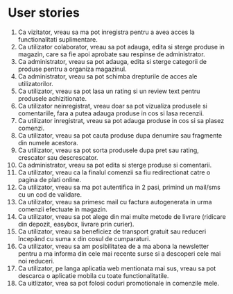 # User stories
1. Ca vizitator, vreau sa ma pot inregistra pentru a avea acces la functionalitati suplimentare.
2. Ca utilizator colaborator, vreau sa pot adauga, edita si sterge produse in magazin, care sa fie apoi aprobate sau respinse de administrator.
3. Ca administrator, vreau sa pot adauga, edita si sterge categorii de produse pentru a organiza magazinul.
4. Ca administrator, vreau sa pot schimba drepturile de acces ale utilizatorilor.
5. Ca utilizator, vreau sa pot lasa un rating si un review text pentru produsele achizitionate.
6. Ca utilizator neinregistrat, vreau doar sa pot vizualiza produsele si comentariile, fara a putea adauga produse in cos si lasa recenzii.
7. Ca utilizator inregistrat, vreau sa pot adauga produse in cos si sa plasez comenzi.
8. Ca utilizator, vreau sa pot cauta produse dupa denumire sau fragmente din numele acestora.
9. Ca utilizator, vreau sa pot sorta produsele dupa pret sau rating, crescator sau descrescator.
10. Ca administrator, vreau sa pot edita si sterge produse si comentarii.
11. Ca utilizator, vreau ca la finalul comenzii sa fiu redirectionat catre o pagina de plati online.
12. Ca utilizator, vreau sa ma pot autentifica in 2 pasi, primind un mail/sms cu un cod de validare.
13. Ca utilizator, vreau sa primesc mail cu factura autogenerata in urma comenzii efectuate in magazin.
14. Ca utilizator, vreau sa pot alege din mai multe metode de livrare (ridicare din depozit, easybox, livrare prin curier).
15. Ca utilizator, vreau sa beneficiez de transport gratuit sau reduceri începând cu suma x din cosul de cumparaturi.
16. Ca utilizator, vreau sa am posibilitatea de a ma abona la newsletter pentru a ma informa din cele mai recente surse si a descoperi cele mai noi reduceri.
17. Ca utilizator, pe langa aplicatia web mentionata mai sus, vreau sa pot descarca o aplicatie mobila cu toate functionalitatile.
18. Ca uitlizator, vrea sa pot folosi coduri promotionale in comenzile mele.
